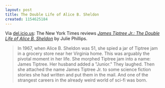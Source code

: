 ```yaml
---
layout: post
title: The Double Life of Alice B. Sheldon
created: 1154625184
---
```

Via [del.icio.us](http://del.icio.us/tag/scifi):  The New York Times reviews [_James Tiptree Jr.: The Double Life of Alice B. Sheldon_](http://www.nytimes.com/2006/08/03/books/03masl.html?th&emc=th) by Julie Phillips.

> In 1967, when Alice B. Sheldon was 51, she spied a jar of Tiptree jam in a grocery store near her Virginia home. This was arguably the pivotal moment in her life. She morphed Tiptree jam into a name: James Tiptree. Her husband added a "Junior." They laughed. Then she attached the name James Tiptree Jr. to some science fiction stories she had written and put them in the mail. And one of the strangest careers in the already weird world of sci-fi was born.
